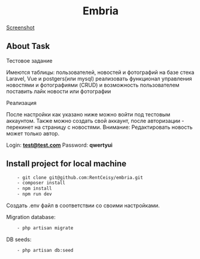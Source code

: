 <h1 align="center">Embria</h1>

[Screenshot](https://github.com/RentCeisy/embria/raw/master/screenshot.png)

## About Task

Тестовое задание

Имеются таблицы: пользователей, новостей и фотографий
на базе стека Laravel, Vue и postgers(или mysql) реализовать функционал
управления новостями и фотографиями (CRUD)
и возможность пользователем поставить лайк новости или фотографии

Реализация

После настройки как указано ниже можно войти под тестовым аккаунтом. 
Также можно создать свой аккаунт, после авторизации - перекинет на страницу с новостями.
Внимание: Редактировать новость может только автор.

Login: <strong>test@test.com</strong>
Password: <strong>qwertyui</strong>


## Install project for local machine

```bash
    - git clone git@github.com:RentCeisy/embria.git
    - composer install
    - npm install
    - npm run dev
```
Создать .env файл в соответствии со своими настройками.

Migration database:

```bash
    - php artisan migrate
```

DB seeds:

```bash
    - php artisan db:seed
```



